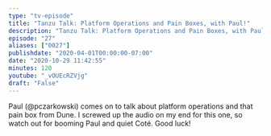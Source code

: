 ```yaml
---
type: "tv-episode"
title: "Tanzu Talk: Platform Operations and Pain Boxes, with Paul!"
description: "Tanzu Talk: Platform Operations and Pain Boxes, with Paul!"
episode: "27"
aliases: ["0027"]
publishdate: "2020-04-01T00:00:00-07:00"
date: "2020-10-29 11:42:55"
minutes: 120
youtube: "_vOUEcRZVjg"
draft: "False"
---
```


Paul (@pczarkowski) comes on to talk about platform operations and that pain box from Dune. I screwed up the audio on my end for this one, so watch out for booming Paul and quiet Coté. Good luck!